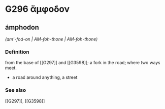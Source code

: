 # G296 ἄμφοδον

## ámphodon

_(am'-fod-on | AM-foh-thone | AM-foh-thone)_

### Definition

from the base of [[G297]] and [[G3598]]; a fork in the road; where two ways meet.

- a road around anything, a street

### See also

[[G297]], [[G3598]]

